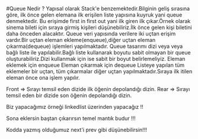﻿#Queue Nedir ? 
Yapısal olarak Stack'e benzemektedir.Bilginin geliş sırasına göre, ilk önce gelen elemana ilk erişilen liste yapısına kuyruk yani queue denmektedir.
Bu erişimde first in first out yani ilk giren ilk çıkar.Örnek olarak sinema bileti için sıraya girmiş kişileri düşünebiliriz.İlk önce gelen kişi biletini daha önceden alacaktır.
Queue veri yapısında verilere iki uçtan erişim vardır.Bir uçtan eleman ekleme(enqueue),diğer uçtan eleman çıkarma(dequeue) işlemleri yapılmaktadır.
Queue tasarımı dizi veya veya bağlı liste ile yapılabilir.Bağlı liste kullanarak boyutu sabit olmayan bir queue oluşturabiliriz.Dizi kullanmak için ise sabit bir boyut belirlemeliyiz.
Eleman eklemek için enqueue 
Eleman çıkarmak için dequeue
Listeye yapılan tüm eklemeler bir uçtan, tüm çıkarmalar diğer uçtan yapılmaktadır.Sıraya ilk itilen eleman önce ona işlem yapılır.

Front => Sırayı temsil eden dizide ilk öğenin depolandığı dizin.
Rear => Sırayı temsil eden bir dizide son öğenin depolandığı dizin. 

Biz yapacağımız örneği linkedlist üzerinden yapacağız !! 

Sona eklersin baştan çıkarırsın temel mantık budur !!!

Kodda yazmış olduğumuz next'i prev gibi düşünebilirsin!!!